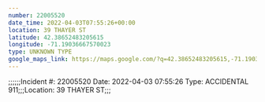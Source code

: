 ```yaml
---
number: 22005520
date_time: 2022-04-03T07:55:26+00:00
location: 39 THAYER ST
latitude: 42.38652483205615
longitude: -71.19036667570023
type: UNKNOWN TYPE
google_maps_link: https://maps.google.com/?q=42.38652483205615,-71.19036667570023
---
```


;;;;;;Incident #: 22005520   Date: 2022-04-03 07:55:26   Type: ACCIDENTAL 911;;;Location: 39 THAYER ST;;;
